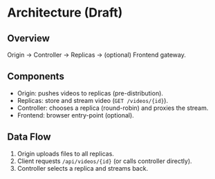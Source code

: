 ﻿# Architecture (Draft)

## Overview
Origin → Controller → Replicas → (optional) Frontend gateway.

## Components
- Origin: pushes videos to replicas (pre-distribution).
- Replicas: store and stream video (`GET /videos/{id}`).
- Controller: chooses a replica (round-robin) and proxies the stream.
- Frontend: browser entry-point (optional).

## Data Flow
1) Origin uploads files to all replicas.
2) Client requests `/api/videos/{id}` (or calls controller directly).
3) Controller selects a replica and streams back.
